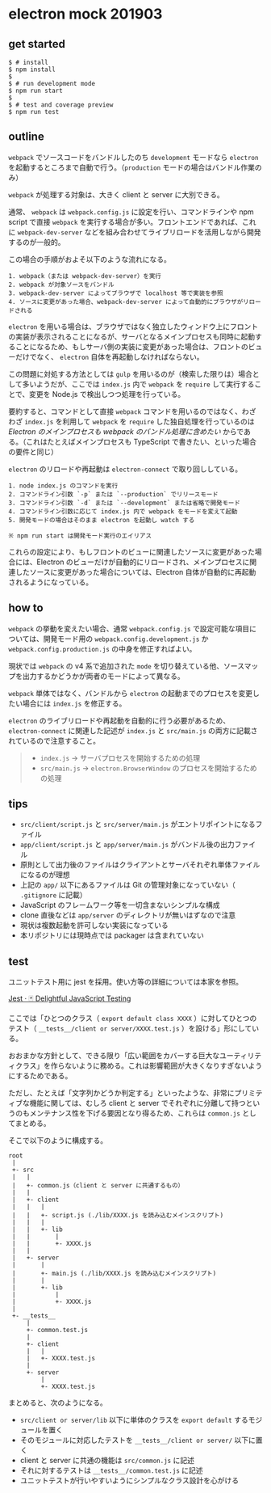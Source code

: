 
# electron mock 201903

## get started

```
$ # install
$ npm install
$
$ # run development mode
$ npm run start
$
$ # test and coverage preview
$ npm run test
```

## outline

`webpack` でソースコードをバンドルしたのち `development` モードなら `electron` を起動するところまで自動で行う。（`production` モードの場合はバンドル作業のみ）

`webpack` が処理する対象は、大きく client と server に大別できる。

通常、 `webpack` は `webpack.config.js` に設定を行い、コマンドラインや npm script で直接 `webpack` を実行する場合が多い。フロントエンドであれば、これに `webpack-dev-server` などを組み合わせてライブリロードを活用しながら開発するのが一般的。

この場合の手順がおよそ以下のような流れになる。

```
1. webpack（または webpack-dev-server）を実行
2. webpack が対象ソースをバンドル
3. webpack-dev-server によってブラウザで localhost 等で実装を参照
4. ソースに変更があった場合、webpack-dev-server によって自動的にブラウザがリロードされる
```

`electron` を用いる場合は、ブラウザではなく独立したウィンドウ上にフロントの実装が表示されることになるが、サーバとなるメインプロセスも同時に起動することになるため、もしサーバ側の実装に変更があった場合は、フロントのビューだけでなく、 `electron` 自体を再起動しなければならない。

この問題に対処する方法としては `gulp` を用いるのが（検索した限りは）場合として多いようだが、ここでは `index.js` 内で `webpack` を `require` して実行することで、変更を Node.js で検出しつつ処理を行っている。

要約すると、コマンドとして直接 `webpack` コマンドを用いるのではなく、わざわざ `index.js` を利用して `webpack` を `require` した独自処理を行っているのは *Electron のメインプロセスも webpack のバンドル処理に含めたい* からである。（これはたとえばメインプロセスも TypeScript で書きたい、といった場合の要件と同じ）

`electron` のリロードや再起動は `electron-connect` で取り回ししている。

```
1. node index.js のコマンドを実行
2. コマンドライン引数 `-p` または `--production` でリリースモード
3. コマンドライン引数 `-d` または `--development` または省略で開発モード
4. コマンドライン引数に応じて index.js 内で webpack をモードを変えて起動
5. 開発モードの場合はそのまま electron を起動し watch する

※ npm run start は開発モード実行のエイリアス
```

これらの設定により、もしフロントのビューに関連したソースに変更があった場合には、Electron のビューだけが自動的にリロードされ、メインプロセスに関連したソースに変更があった場合については、Electron 自体が自動的に再起動されるようになっている。

## how to

`webpack` の挙動を変えたい場合、通常 `webpack.config.js` で設定可能な項目については、開発モード用の `webpack.config.development.js` か `webpack.config.production.js` の中身を修正すればよい。

現状では `webpack` の v4 系で追加された `mode` を切り替えている他、ソースマップを出力するかどうかが両者のモードによって異なる。

`webpack` 単体ではなく、バンドルから `electron` の起動までのプロセスを変更したい場合には `index.js` を修正する。

`electron` のライブリロードや再起動を自動的に行う必要があるため、 `electron-connect` に関連した記述が `index.js` と `src/main.js` の両方に記載されているので注意すること。

> * `index.js` → サーバプロセスを開始するための処理
> * `src/main.js` → `electron.BrowserWindow` のプロセスを開始するための処理

## tips

* `src/client/script.js` と `src/server/main.js` がエントリポイントになるファイル
* `app/client/script.js` と `app/server/main.js` がバンドル後の出力ファイル
* 原則として出力後のファイルはクライアントとサーバそれぞれ単体ファイルになるのが理想
* 上記の `app/` 以下にあるファイルは Git の管理対象になっていない（ `.gitignore` に記載）
* JavaScript のフレームワーク等を一切含まないシンプルな構成
* clone 直後などは `app/server` のディレクトリが無いはずなので注意
* 現状は複数起動を許可しない実装になっている
* 本リポジトリには現時点では packager は含まれていない

## test

ユニットテスト用に jest を採用。使い方等の詳細については本家を参照。

[Jest · 🃏 Delightful JavaScript Testing](https://jestjs.io/)

ここでは「ひとつのクラス（ `export default class XXXX` ）に対してひとつのテスト（ `__tests__/client or server/XXXX.test.js` ）を設ける」形にしている。

おおまかな方針として、できる限り「広い範囲をカバーする巨大なユーティリティクラス」を作らないように務める。これは影響範囲が大きくなりすぎないようにするためである。

ただし、たとえば「文字列かどうか判定する」といったような、非常にプリミティブな機能に関しては、むしろ client と server でそれぞれに分離して持つというのもメンテナンス性を下げる要因となり得るため、これらは `common.js` としてまとめる。

そこで以下のように構成する。

```
root
 |
 +- src
 |   |
 |   +- common.js（client と server に共通するもの）
 |   |
 |   +- client
 |   |   |
 |   |   +- script.js (./lib/XXXX.js を読み込むメインスクリプト)
 |   |   |
 |   |   +- lib
 |   |       |
 |   |       +- XXXX.js
 |   |
 |   +- server
 |       |
 |       +- main.js (./lib/XXXX.js を読み込むメインスクリプト)
 |       |
 |       +- lib
 |           |
 |           +- XXXX.js
 |
 +- __tests__
     |
     +- common.test.js
     |
     +- client
     |   |
     |   +- XXXX.test.js
     |
     +- server
         |
         +- XXXX.test.js
```

まとめると、次のようになる。

* `src/client or server/lib` 以下に単体のクラスを `export default` するモジュールを置く
* そのモジュールに対応したテストを `__tests__/client or server/` 以下に置く
* client と server に共通の機能は `src/common.js` に記述
* それに対するテストは `__tests__/common.test.js` に記述
* ユニットテストが行いやすいようにシンプルなクラス設計を心がける



